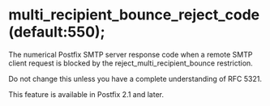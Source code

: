 # multi_recipient_bounce_reject_code (default:550); 


The numerical Postfix SMTP server response code when a remote SMTP
client request is blocked by the reject_multi_recipient_bounce
restriction.



Do not change this unless you have a complete understanding of RFC 5321.



This feature is available in Postfix 2.1 and later.



